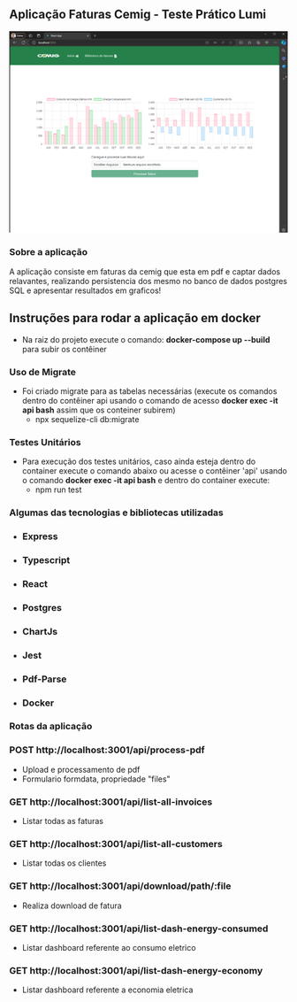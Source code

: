 ## Aplicação Faturas Cemig - Teste Prático Lumi

<img src="./cover.png">

### Sobre a aplicação

A aplicação consiste em faturas da cemig que esta em pdf e captar dados relavantes, realizando persistencia dos mesmo no banco de dados postgres SQL e apresentar resultados em graficos!

## Instruções para rodar a aplicação em docker

- Na raiz do projeto execute o comando: **docker-compose up --build** para subir os contêiner

### Uso de Migrate

- Foi criado migrate para as tabelas necessárias (execute os comandos dentro do contêiner api usando o comando de acesso **docker exec -it api bash** assim que os conteiner subirem)
  - npx sequelize-cli db:migrate

### Testes Unitários

- Para execução dos testes unitários, caso ainda esteja dentro do container execute o comando abaixo ou acesse o contêiner 'api' usando o comando **docker exec -it api bash** e dentro do container execute:
  - npm run test

### Algumas das tecnologias e bibliotecas utilizadas

- ### Express
- ### Typescript
- ### React
- ### Postgres
- ### ChartJs
- ### Jest
- ### Pdf-Parse
- ### Docker

### Rotas da aplicação

### POST http://localhost:3001/api/process-pdf

- Upload e processamento de pdf
- Formulario formdata, propriedade "files"

### GET http://localhost:3001/api/list-all-invoices

- Listar todas as faturas

### GET http://localhost:3001/api/list-all-customers

- Listar todas os clientes

### GET http://localhost:3001/api/download/path/:file

- Realiza download de fatura

### GET http://localhost:3001/api/list-dash-energy-consumed

- Listar dashboard referente ao consumo eletrico

### GET http://localhost:3001/api/list-dash-energy-economy

- Listar dashboard referente a economia eletrica
